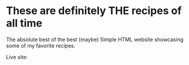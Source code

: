 # These are definitely THE recipes of all time

The absolute best of the best (maybe)
Simple HTML website showcasing some of my favorite recipes.

Live site: